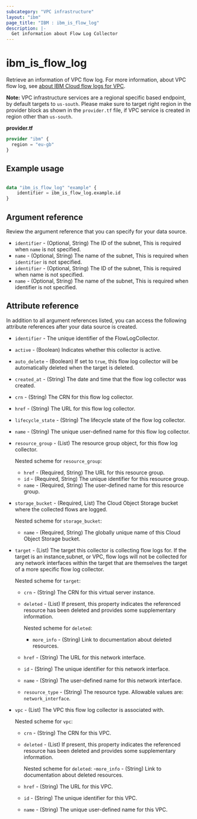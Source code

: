 ```yaml
---
subcategory: "VPC infrastructure"
layout: "ibm"
page_title: "IBM : ibm_is_flow_log"
description: |-
  Get information about Flow Log Collector
---
```


# ibm_is_flow_log
Retrieve an information of VPC flow log. For more information, about VPC flow log, see [about IBM Cloud flow logs for VPC](https://cloud.ibm.com/docs/vpc?topic=vpc-flow-logs).

**Note:** 
VPC infrastructure services are a regional specific based endpoint, by default targets to `us-south`. Please make sure to target right region in the provider block as shown in the `provider.tf` file, if VPC service is created in region other than `us-south`.

**provider.tf**

```terraform
provider "ibm" {
  region = "eu-gb"
}
```

## Example usage

```terraform

data "ibm_is_flow_log" "example" {
	identifier = ibm_is_flow_log.example.id
}
```

## Argument reference

Review the argument reference that you can specify for your data source.

- `identifier` - (Optional, String) The ID of the subnet, This is required when `name` is not specified.
- `name` - (Optional, String) The name of the subnet,  This is required when `identifier` is not specified.
- `identifier` - (Optional, String) The ID of the subnet, This is required when name is not specified.
- `name` - (Optional, String) The name of the subnet,  This is required when identifier is not specified.

## Attribute reference

In addition to all argument references listed, you can access the following attribute references after your data source is created.

- `identifier` - The unique identifier of the FlowLogCollector.
- `active` - (Boolean) Indicates whether this collector is active.
- `auto_delete` - (Boolean) If set to `true`, this flow log collector will be automatically deleted when the target is deleted.
- `created_at` - (String) The date and time that the flow log collector was created.
- `crn` - (String) The CRN for this flow log collector.
- `href` - (String) The URL for this flow log collector.
- `lifecycle_state` - (String) The lifecycle state of the flow log collector.
- `name` - (String) The unique user-defined name for this flow log collector.
- `resource_group` - (List) The resource group object, for this flow log collector.

	Nested scheme for `resource_group`:
    - `href` - (Required, String) The URL for this resource group.
    - `id` - (Required, String) The unique identifier for this resource group.
    - `name` - (Required, String) The user-defined name for this resource group.

- `storage_bucket` - (Required, List) The Cloud Object Storage bucket where the collected flows are logged.
  
	Nested scheme for `storage_bucket`:
    - `name` - (Required, String) The globally unique name of this Cloud Object Storage bucket.

- `target` - (List) The target this collector is collecting flow logs for. If the target is an instance,subnet, or VPC, flow logs will not be collected for any network interfaces within the target that are themselves the target of a more specific flow log collector.

	Nested scheme for `target`:
    - `crn` - (String) The CRN for this virtual server instance.
    - `deleted` - (List) If present, this property indicates the referenced resource has been deleted and provides some supplementary information.
	
		Nested scheme for `deleted`:
      	- `more_info` - (String) Link to documentation about deleted resources.
    - `href` - (String) The URL for this network interface.
	- `id` - (String) The unique identifier for this network interface.
   	- `name` - (String) The user-defined name for this network interface.
  	- `resource_type` - (String) The resource type. Allowable values are: `network_interface`.

- `vpc` - (List) The VPC this flow log collector is associated with.
	
	Nested scheme for `vpc`:
	- `crn` - (String) The CRN for this VPC.
	- `deleted` - (List) If present, this property indicates the referenced resource has been deleted and provides some supplementary information.
		
		Nested scheme for `deleted`:
  		-`more_info` - (String) Link to documentation about deleted resources.
	- `href` - (String) The URL for this VPC.
	- `id` - (String) The unique identifier for this VPC.
	- `name` - (String) The unique user-defined name for this VPC.
